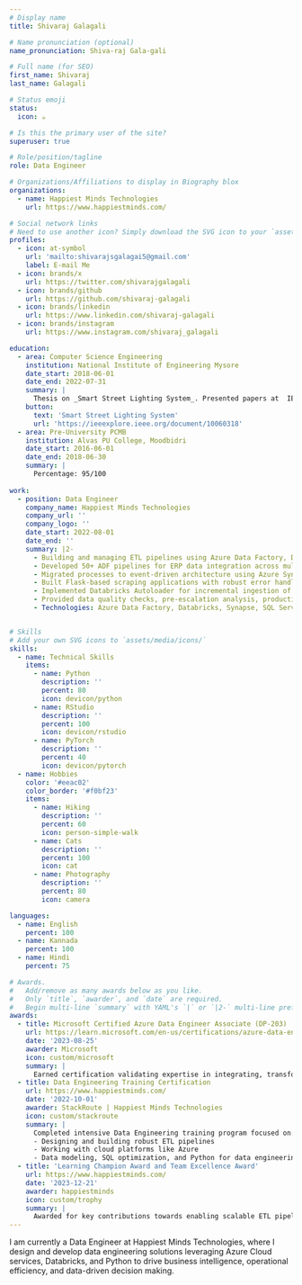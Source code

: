 ```yaml
---
# Display name
title: Shivaraj Galagali

# Name pronunciation (optional)
name_pronunciation: Shiva-raj Gala-gali

# Full name (for SEO)
first_name: Shivaraj
last_name: Galagali

# Status emoji
status:
  icon: ☕️

# Is this the primary user of the site?
superuser: true

# Role/position/tagline
role: Data Engineer

# Organizations/Affiliations to display in Biography blox
organizations:
  - name: Happiest Minds Technologies
    url: https://www.happiestminds.com/

# Social network links
# Need to use another icon? Simply download the SVG icon to your `assets/media/icons/` folder.
profiles:
  - icon: at-symbol
    url: 'mailto:shivarajsgalagai5@gmail.com'
    label: E-mail Me
  - icon: brands/x
    url: https://twitter.com/shivarajgalagali
  - icon: brands/github
    url: https://github.com/shivaraj-galagali
  - icon: brands/linkedin
    url: https://www.linkedin.com/shivaraj-galagali
  - icon: brands/instagram
    url: https://www.instagram.com/shivaraj_galagali

education:
  - area: Computer Science Engineering
    institution: National Institute of Engineering Mysore
    date_start: 2018-06-01
    date_end: 2022-07-31
    summary: |
      Thesis on _Smart Street Lighting System_. Presented papers at  IEEE conference with the contributions being published in Journal.
    button:
      text: 'Smart Street Lighting System'
      url: 'https://ieeexplore.ieee.org/document/10060318'
  - area: Pre-University PCMB 
    institution: Alvas PU College, Moodbidri
    date_start: 2016-06-01
    date_end: 2018-06-30
    summary: |
      Percentage: 95/100
  
work:
  - position: Data Engineer
    company_name: Happiest Minds Technologies
    company_url: ''
    company_logo: ''
    date_start: 2022-08-01
    date_end: ''
    summary: |2-
      - Building and managing ETL pipelines using Azure Data Factory, Databricks, and SQL for various client projects.
      - Developed 50+ ADF pipelines for ERP data integration across multiple operating companies enabling centralized reporting (Customer & Supplier Data Platform).
      - Migrated processes to event-driven architecture using Azure Synapse & Event Grid reducing processing time by 35%.
      - Built Flask-based scraping applications with robust error handling, API integrations & deployed using Gunicorn.
      - Implemented Databricks Autoloader for incremental ingestion of 40 GB daily log data reducing processing time by 20-40%.
      - Provided data quality checks, pre-escalation analysis, production support, and automation solutions.
      - Technologies: Azure Data Factory, Databricks, Synapse, SQL Server, Python, Flask, Event Grid, Logic Apps, Power BI.


# Skills
# Add your own SVG icons to `assets/media/icons/`
skills:
  - name: Technical Skills
    items:
      - name: Python
        description: ''
        percent: 80
        icon: devicon/python
      - name: RStudio
        description: ''
        percent: 100
        icon: devicon/rstudio
      - name: PyTorch
        description: ''
        percent: 40
        icon: devicon/pytorch
  - name: Hobbies
    color: '#eeac02'
    color_border: '#f0bf23'
    items:
      - name: Hiking
        description: ''
        percent: 60
        icon: person-simple-walk
      - name: Cats
        description: ''
        percent: 100
        icon: cat
      - name: Photography
        description: ''
        percent: 80
        icon: camera

languages:
  - name: English
    percent: 100
  - name: Kannada
    percent: 100
  - name: Hindi
    percent: 75

# Awards.
#   Add/remove as many awards below as you like.
#   Only `title`, `awarder`, and `date` are required.
#   Begin multi-line `summary` with YAML's `|` or `|2-` multi-line prefix and indent 2 spaces below.
awards:
  - title: Microsoft Certified Azure Data Engineer Associate (DP-203)
    url: https://learn.microsoft.com/en-us/certifications/azure-data-engineer/
    date: '2023-08-25'
    awarder: Microsoft
    icon: custom/microsoft
    summary: |
      Earned certification validating expertise in integrating, transforming, and consolidating data from various structured and unstructured data systems into structures suitable for building analytics solutions on Microsoft Azure.
  - title: Data Engineering Training Certification
    url: https://www.happiestminds.com/
    date: '2022-10-01'
    awarder: StackRoute | Happiest Minds Technologies
    icon: custom/stackroute
    summary: |
      Completed intensive Data Engineering training program focused on:
      - Designing and building robust ETL pipelines
      - Working with cloud platforms like Azure
      - Data modeling, SQL optimization, and Python for data engineering use cases
  - title: 'Learning Champion Award and Team Excellence Award'
    url: https://www.happiestminds.com/
    date: '2023-12-21'
    awarder: happiestminds
    icon: custom/trophy
    summary: |
      Awarded for key contributions towards enabling scalable ETL pipelines and enhancing data processing efficiency in TMF’s Audit Logs and BDR projects.
---
```


I am currently a Data Engineer at Happiest Minds Technologies, where I design and develop data engineering solutions leveraging Azure Cloud services, Databricks, and Python to drive business intelligence, operational efficiency, and data-driven decision making.
